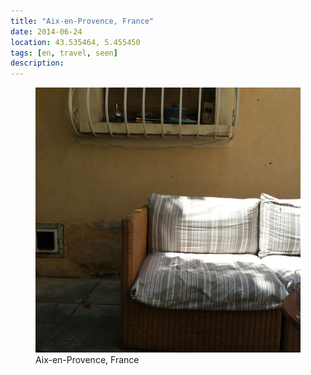 ```yaml
---
title: "Aix-en-Provence, France"
date: 2014-06-24
location: 43.535464, 5.455450
tags: [en, travel, seen]
description: 
---
```


<figure>
  <img src="/assets/img/2014-06-24-aix-en-provence-france.jpeg" alt="Aix-en-Provence, France">
  <figcaption>Aix-en-Provence, France</figcaption>
</figure>
